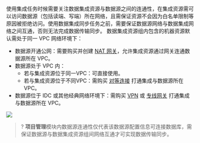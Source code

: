 使用集成任务时候需要关注数据集成资源与数据源之间的连通性，在集成资源需可以访问数据源（包括读端、写端）所在网络，且需保证资源不会因为白名单限制等原因被拒绝访问。使用数据集成同步任务之前，需要保证数据源网络与数据集成网络之间互通，否则无法完成数据传输同步。
数据集成资源组内包含的机器资源默认需处于同一 VPC 网络环境下：
- 数据源开通公网：需要购买并创建 [NAT 网关](https://console.cloud.tencent.com/monitor/product/nat_tc_stat)，允许集成资源通过网关连通数据源所在 VPC。
- 数据源处于 VPC 内：
	- 若与集成资源位于同一VPC：可直接使用。
	- 若与集成资源位于不同VPC：需购买 [对等连接](https://console.cloud.tencent.com/monitor/product/pcx) 打通集成与数据源所在 VPC。
- 数据源位于 IDC 或其他经典网络环境下：需购买 [VPN](https://console.cloud.tencent.com/monitor/product/vpn_tunnel) 或 [专线网关](https://console.cloud.tencent.com/monitor/product/dclinegw) 打通集成与数据源所在 VPC。

![](https://qcloudimg.tencent-cloud.cn/raw/0b92756b40f257c865110f4c825935b5.png)

>? **项目管理**模块内数据源连通性仅代表该数据源配置信息可连接数据库，需保证数据源与数据集成资源组间网络互通才可实现数据传输同步。

